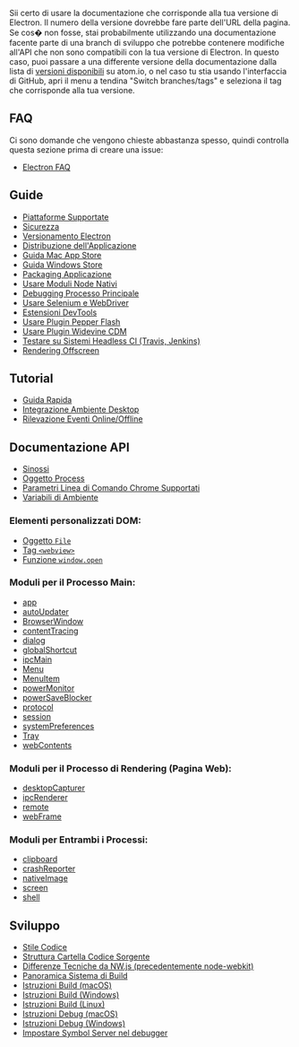 Sii certo di usare la documentazione che corrisponde alla tua versione di
Electron. Il numero della versione dovrebbe fare parte dell'URL della pagina.
Se cos� non fosse, stai probabilmente utilizzando una documentazione facente
parte di una branch di sviluppo che potrebbe contenere modifiche all'API che non
sono compatibili con la tua versione di Electron. In questo caso, puoi passare a
una differente versione della documentazione dalla lista di
[versioni disponibili](http://electron.atom.io/docs/) su atom.io, o nel caso tu
stia usando l'interfaccia di GitHub, apri il menu a tendina "Switch
branches/tags" e seleziona il tag che corrisponde alla tua versione.

## FAQ

Ci sono domande che vengono chieste abbastanza spesso, quindi controlla questa
sezione prima di creare una issue:

* [Electron FAQ](faq.md)

## Guide

* [Piattaforme Supportate](tutorial/piattaforme-supportate.md)
* [Sicurezza](tutorial/sicurezza.md)
* [Versionamento Electron](tutorial/versionamento-electron.md)
* [Distribuzione dell'Applicazione](tutorial/distribuzione-applicazione.md)
* [Guida Mac App Store](tutorial/guida-mac-app-store.md)
* [Guida Windows Store](tutorial/guida-windows-store.md)
* [Packaging Applicazione](tutorial/packaging-applicazione.md)
* [Usare Moduli Node Nativi](tutorial/usare-moduli-node-nativi.md)
* [Debugging Processo Principale](tutorial/debugging-processo-principale.md)
* [Usare Selenium e WebDriver](tutorial/usare-selenium-e-webdriver.md)
* [Estensioni DevTools](tutorial/estensioni-devtools.md)
* [Usare Plugin Pepper Flash](tutorial/usare-plugin-pepper-flash.md)
* [Usare Plugin Widevine CDM](tutorial/usare-plugin-widevine-cdm.md)
* [Testare su Sistemi Headless CI (Travis, Jenkins)](tutorial/testare-su-sistemi-headless-ci.md)
* [Rendering Offscreen](tutorial/rendering-offscreen.md)

## Tutorial

* [Guida Rapida](tutorial/guida-rapida.md)
* [Integrazione Ambiente Desktop](tutorial/integrazione-ambiente-desktop.md)
* [Rilevazione Eventi Online/Offline](tutorial/eventi-online-offline.md)

## Documentazione API

* [Sinossi](api/sinossi.md)
* [Oggetto Process](api/process.md)
* [Parametri Linea di Comando Chrome Supportati](api/parametri-linea-comando-chrome.md)
* [Variabili di Ambiente](api/variabili-ambiente.md)

### Elementi personalizzati DOM:

* [Oggetto `File`](api/oggetto-file.md)
* [Tag `<webview>`](api/web-view-tag.md)
* [Funzione `window.open`](api/window-open.md)

### Moduli per il Processo Main:

* [app](api/app.md)
* [autoUpdater](api/auto-updater.md)
* [BrowserWindow](api/browser-window.md)
* [contentTracing](api/content-tracing.md)
* [dialog](api/dialog.md)
* [globalShortcut](api/global-shortcut.md)
* [ipcMain](api/ipc-main.md)
* [Menu](api/menu.md)
* [MenuItem](api/menu-item.md)
* [powerMonitor](api/power-monitor.md)
* [powerSaveBlocker](api/power-save-blocker.md)
* [protocol](api/protocol.md)
* [session](api/session.md)
* [systemPreferences](api/system-preferences.md)
* [Tray](api/tray.md)
* [webContents](api/web-contents.md)

### Moduli per il Processo di Rendering (Pagina Web):

* [desktopCapturer](api/desktop-capturer.md)
* [ipcRenderer](api/ipc-renderer.md)
* [remote](api/remote.md)
* [webFrame](api/web-frame.md)

### Moduli per Entrambi i Processi:

* [clipboard](api/clipboard.md)
* [crashReporter](api/crash-reporter.md)
* [nativeImage](api/native-image.md)
* [screen](api/screen.md)
* [shell](api/shell.md)

## Sviluppo

* [Stile Codice](development/stile-codice.md)
* [Struttura Cartella Codice Sorgente](development/struttura-cartella-codice-sorgente.md)
* [Differenze Tecniche da NW.js (precedentemente node-webkit)](development/atom-shell-vs-node-webkit.md)
* [Panoramica Sistema di Build](development/panoramica-sistema-build.md)
* [Istruzioni Build (macOS)](development/istruzioni-build-macos.md)
* [Istruzioni Build (Windows)](development/istruzioni-build-windows.md)
* [Istruzioni Build (Linux)](development/istruzioni-build-linux.md)
* [Istruzioni Debug (macOS)](development/istruzioni-debug-macos.md)
* [Istruzioni Debug (Windows)](development/istruzioni-debug-windows.md)
* [Impostare Symbol Server nel debugger](development/impostare-symbol-server.md)
